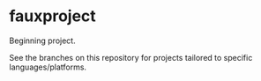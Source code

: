 fauxproject
===========

Beginning project.

See the branches on this repository for projects tailored to specific languages/platforms.

